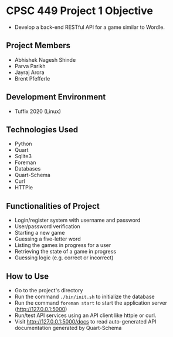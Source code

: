 # CPSC 449 Project 1 Objective
- Develop a back-end RESTful API for a game similar to Wordle.

## Project Members
- Abhishek Nagesh Shinde
- Parva Parikh
- Jayraj Arora
- Brent Pfefferle

## Development Environment
- Tuffix 2020 (Linux)

## Technologies Used
- Python
- Quart
- Sqlite3
- Foreman
- Databases
- Quart-Schema
- Curl
- HTTPie

## Functionalities of Project
- Login/register system with username and password
- User/password verification
- Starting a new game
- Guessing a five-letter word
- Listing the games in progress for a user
- Retrieving the state of a game in progress
- Guessing logic (e.g. correct or incorrect)

## How to Use
- Go to the project's directory
- Run the command ```./bin/init.sh``` to initialize the database
- Run the command ```foreman start``` to start the application server (http://127.0.0.1:5000)
- Run/test API services using an API client like httpie or curl.
- Visit http://127.0.0.1:5000/docs to read auto-generated API documentation generated by Quart-Schema
